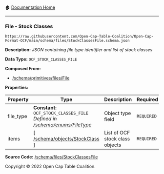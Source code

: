 :house: [Documentation Home](../../home/xudiera/code/README.md)

---

### File - Stock Classes

`https://raw.githubusercontent.com/Open-Cap-Table-Coalition/Open-Cap-Format-OCF/main/schema/files/StockClassesFile.schema.json`

**Description:** _JSON containing file type identifier and list of stock classes_

**Data Type:** `OCF_STOCK_CLASSES_FILE`

**Composed From:**

- [/schema/primitives/files/File](../primitives/files/File.md)

**Properties:**

| Property  | Type                                                                                                   | Description                     | Required   |
| --------- | ------------------------------------------------------------------------------------------------------ | ------------------------------- | ---------- |
| file_type | **Constant:** `OCF_STOCK_CLASSES_FILE`</br>_Defined in [/schema/enums/FileType](../enums/FileType.md)_ | Object type field               | `REQUIRED` |
| items     | [ [/schema/objects/StockClass](../objects/StockClass.md) ]                                             | List of OCF stock class objects | `REQUIRED` |

**Source Code:** [/schema/files/StockClassesFile](../../../../../../../../schema/files/StockClassesFile.schema.json)

Copyright © 2022 Open Cap Table Coalition.
